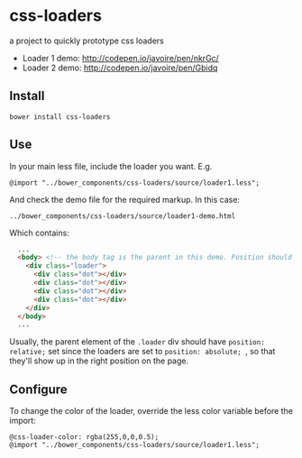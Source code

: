 # css-loaders

a project to quickly prototype css loaders

* Loader 1 demo: http://codepen.io/javoire/pen/nkrGc/
* Loader 2 demo: http://codepen.io/javoire/pen/Gbidq

## Install

```
bower install css-loaders
```

## Use

In your main less file, include the loader you want. E.g.

```less
@import "../bower_components/css-loaders/source/loader1.less";
```

And check the demo file for the required markup. In this case:

```
../bower_components/css-loaders/source/loader1-demo.html
```

Which contains:

```html
  ...
  <body> <!-- the body tag is the parent in this demo. Position should be set to "relative". -->
    <div class="loader">
      <div class="dot"></div>
      <div class="dot"></div>
      <div class="dot"></div>
      <div class="dot"></div>
    </div>
  </body>
  ...
```

Usually, the parent element of the ```.loader``` div should have ```position: relative;``` set since the loaders are set to ```position: absolute; ```, so that they'll show up in the right position on the page.

## Configure

To change the color of the loader, override the less color variable before the import:
```
@css-loader-color: rgba(255,0,0,0.5);
@import "../bower_components/css-loaders/source/loader1.less";
```
